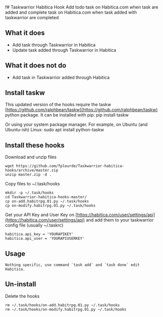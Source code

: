 f# Taskwarrior Habitica Hook
Add todo task on Habitica.com when task are added and complete task on Habitica.com when task added with taskwarrior are completed

## What it does
- Add task through Taskwarrior in Habitica
- Update task added through Taskwarrior in Habitica

## What it does not do
- Add task in Taskwarrior added through Habitica

## Install taskw
This updated version of the hooks require the taskw [https://github.com/ralphbean/taskw](https://github.com/ralphbean/taskw) python package. It can be installed with pip:
      pip install taskw

Or using your system package manager. For example, on Ubuntu (and Ubuntu-ish) Linux:
      sudo apt install python-taskw

## Install these hooks
Download and unzip files

	wget https://github.com/fplourde/Taskwarrior-habitica-hooks/archive/master.zip
	unzip master.zip -d .

Copy files to ~/.task/hooks

	mkdir -p ~/.task/hooks
	cd Taskwarrior-habitica-hooks-master/
	cp on-add.habitrpg.01.py ~/.task/hooks
	cp on-modify.habitrpg.01.py ~/.task/hooks

Get your API Key and User Key on [https://habitica.com/user/settings/api](https://habitica.com/user/settings/api) and add them to your taskwarrior config file (usually ~/.taskrc)

	habitica.api_key = 'YOURAPIKEY'
	habitica.api_user = 'YOURAPIUSERKEY'

## Usage
	Nothing specific, use command `task add` and `task done` edit Habitica.

## Un-install
Delete the hooks

    rm ~/.task/hooks/on-add.habitrpg.01.py ~/.task/hooks
    rm ~/.task/hooks/on-modify.habitrpg.01.py ~/.task/hooks
